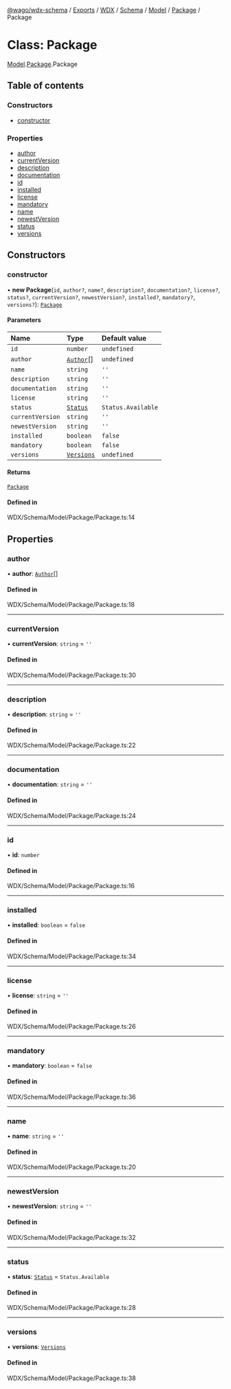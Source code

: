 [@wago/wdx-schema](../README.md) / [Exports](../modules.md) / [WDX](../modules/WDX.md) / [Schema](../modules/WDX.Schema.md) / [Model](../modules/WDX.Schema.Model.md) / [Package](../modules/WDX.Schema.Model.Package.md) / Package

# Class: Package

[Model](../modules/WDX.Schema.Model.md).[Package](../modules/WDX.Schema.Model.Package.md).Package

## Table of contents

### Constructors

- [constructor](WDX.Schema.Model.Package.Package.md#constructor)

### Properties

- [author](WDX.Schema.Model.Package.Package.md#author)
- [currentVersion](WDX.Schema.Model.Package.Package.md#currentversion)
- [description](WDX.Schema.Model.Package.Package.md#description)
- [documentation](WDX.Schema.Model.Package.Package.md#documentation)
- [id](WDX.Schema.Model.Package.Package.md#id)
- [installed](WDX.Schema.Model.Package.Package.md#installed)
- [license](WDX.Schema.Model.Package.Package.md#license)
- [mandatory](WDX.Schema.Model.Package.Package.md#mandatory)
- [name](WDX.Schema.Model.Package.Package.md#name)
- [newestVersion](WDX.Schema.Model.Package.Package.md#newestversion)
- [status](WDX.Schema.Model.Package.Package.md#status)
- [versions](WDX.Schema.Model.Package.Package.md#versions)

## Constructors

### constructor

• **new Package**(`id`, `author?`, `name?`, `description?`, `documentation?`, `license?`, `status?`, `currentVersion?`, `newestVersion?`, `installed?`, `mandatory?`, `versions?`): [`Package`](WDX.Schema.Model.Package.Package.md)

#### Parameters

| Name | Type | Default value |
| :------ | :------ | :------ |
| `id` | `number` | `undefined` |
| `author` | [`Author`](WDX.Schema.Model.Package.Author.md)[] | `undefined` |
| `name` | `string` | `''` |
| `description` | `string` | `''` |
| `documentation` | `string` | `''` |
| `license` | `string` | `''` |
| `status` | [`Status`](../enums/WDX.Schema.Model.Package.Status.md) | `Status.Available` |
| `currentVersion` | `string` | `''` |
| `newestVersion` | `string` | `''` |
| `installed` | `boolean` | `false` |
| `mandatory` | `boolean` | `false` |
| `versions` | [`Versions`](WDX.Schema.Model.Package.Versions.md) | `undefined` |

#### Returns

[`Package`](WDX.Schema.Model.Package.Package.md)

#### Defined in

WDX/Schema/Model/Package/Package.ts:14

## Properties

### author

• **author**: [`Author`](WDX.Schema.Model.Package.Author.md)[]

#### Defined in

WDX/Schema/Model/Package/Package.ts:18

___

### currentVersion

• **currentVersion**: `string` = `''`

#### Defined in

WDX/Schema/Model/Package/Package.ts:30

___

### description

• **description**: `string` = `''`

#### Defined in

WDX/Schema/Model/Package/Package.ts:22

___

### documentation

• **documentation**: `string` = `''`

#### Defined in

WDX/Schema/Model/Package/Package.ts:24

___

### id

• **id**: `number`

#### Defined in

WDX/Schema/Model/Package/Package.ts:16

___

### installed

• **installed**: `boolean` = `false`

#### Defined in

WDX/Schema/Model/Package/Package.ts:34

___

### license

• **license**: `string` = `''`

#### Defined in

WDX/Schema/Model/Package/Package.ts:26

___

### mandatory

• **mandatory**: `boolean` = `false`

#### Defined in

WDX/Schema/Model/Package/Package.ts:36

___

### name

• **name**: `string` = `''`

#### Defined in

WDX/Schema/Model/Package/Package.ts:20

___

### newestVersion

• **newestVersion**: `string` = `''`

#### Defined in

WDX/Schema/Model/Package/Package.ts:32

___

### status

• **status**: [`Status`](../enums/WDX.Schema.Model.Package.Status.md) = `Status.Available`

#### Defined in

WDX/Schema/Model/Package/Package.ts:28

___

### versions

• **versions**: [`Versions`](WDX.Schema.Model.Package.Versions.md)

#### Defined in

WDX/Schema/Model/Package/Package.ts:38
